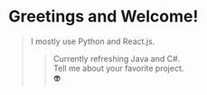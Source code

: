 # Greetings and Welcome!  
> I mostly use Python and React.js.  
>> Currently refreshing Java and C#.  
Tell me about your favorite project.  
:alien:
